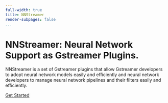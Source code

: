 ```yaml
---
full-width: true
title: NNStreamer
render-subpages: false
...
```


<div class="container">
<div class="page-header">
    <h1>NNStreamer: Neural Network Support as Gstreamer Plugins.</h1>
    <p>
NNStreamer is a set of Gstreamer plugins that allow Gstreamer developers to adopt neural network models
easily and efficiently and neural network developers to manage neural network pipelines and their filters easily and efficiently.
    </p>
    <a class="btn btn-default btn-xl page-scroll" href="Documentation/hotdoc/index.html" data-hotdoc-relative-link=true>Get Started</a>
</div>
</div>
